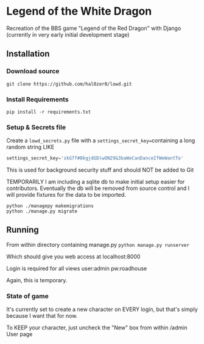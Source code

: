 # Legend of the White Dragon
Recreation of the BBS game "Legend of the Red Dragon" with Django
(currently in very early initial development stage)

## Installation
### Download source
```git clone https://github.com/hal0zer0/lowd.git```

### Install Requirements
```pip install -r requirements.txt```

### Setup & Secrets file
Create a ```lowd_secrets.py``` file with a ```settings_secret_key=```containing a long random string LIKE
```python
settings_secret_key='skG7f#8kgjdGD(wON29&3baWeCanDanceIfWeWantTo'
```
This is used for background security stuff and should NOT be added to Git

TEMPORARILY I am including a sqlite db to make initial setup easier for contributors.  Eventually the db will be removed from source control and I will provide fixtures for the data to be imported.

```commandline
python ./managepy makemigrations
python ./manage.py migrate
```

## Running
From within directory containing manage.py
```python manage.py runserver```

Which should give you web access at localhost:8000

Login is required for all views user:admin pw:roadhouse 

Again, this is temporary.  

### State of game
It's currently set to create a new character on EVERY login, but that's simply because I want that for now.  

To KEEP your character, just uncheck the "New" box from within /admin User page